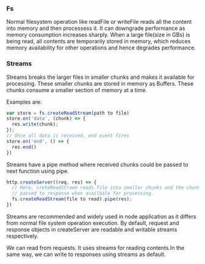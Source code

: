 ### Fs

Normal filesystem operation like readFile or writeFile reads all the content into memory and then processess it.
It can downgrade performance as memory consumption increases sharply.
When a large file(size in GBs) is being read, all contents are temporarily stored in memory, which reduces memory availability for other operations and hence degrades performance.

### Streams

Streams breaks the larger files in smaller chunks and makes it available for processing. These smaller chunks are stored in memory as Buffers. These chunks consume a smaller section of memory at a time.

Examples are:

```js
var store = fs.createReadStream(path to file)
store.on('data', (chunk) => {
  res.write(chunk);
});
// Once all data is received, end event fires
store.on('end', () => {
  res.end()
})
```

Streams have a pipe method where received chunks could be passed to next function using pipe.

```js
http.createServer((req, res) => {
  // Here, creteReadStraem reads file into smaller chunks and the chunks are
  // passed to response when availbale for processing.
  fs.createReadStream(file to read).pipe(res);
})
```

Streams are recommended and widely used in node application as it differs from normal file system operation execution. By default, request and response objects in createServer are readable and writable streams respectively.

We can read from requests. It uses streams for reading contents.In the same way, we can write to responses using streams as default.
